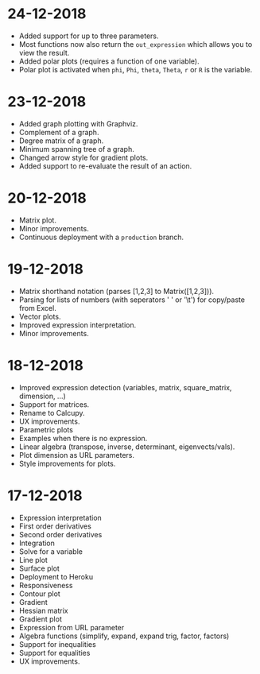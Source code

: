 # 24-12-2018

 - Added support for up to three parameters.
 - Most functions now also return the `out_expression` which allows you to view the result.
 - Added polar plots (requires a function of one variable).
 - Polar plot is activated when `phi`, `Phi`, `theta`, `Theta`, `r` or `R` is the variable.

# 23-12-2018

 - Added graph plotting with Graphviz.
 - Complement of a graph.
 - Degree matrix of a graph.
 - Minimum spanning tree of a graph.
 - Changed arrow style for gradient plots.
 - Added support to re-evaluate the result of an action.

# 20-12-2018

 - Matrix plot.
 - Minor improvements.
 - Continuous deployment with a `production` branch.

# 19-12-2018

 - Matrix shorthand notation (parses [1,2,3] to Matrix([1,2,3])).
 - Parsing for lists of numbers (with seperators ' ' or '\t') for copy/paste from Excel.
 - Vector plots.
 - Improved expression interpretation.
 - Minor improvements.

# 18-12-2018

 - Improved expression detection (variables, matrix, square_matrix, dimension, ...)
 - Support for matrices.
 - Rename to Calcupy.
 - UX improvements.
 - Parametric plots
 - Examples when there is no expression.
 - Linear algebra (transpose, inverse, determinant, eigenvects/vals).
 - Plot dimension as URL parameters.
 - Style improvements for plots.

# 17-12-2018

 - Expression interpretation
 - First order derivatives
 - Second order derivatives
 - Integration
 - Solve for a variable
 - Line plot
 - Surface plot
 - Deployment to Heroku
 - Responsiveness
 - Contour plot
 - Gradient
 - Hessian matrix
 - Gradient plot
 - Expression from URL parameter
 - Algebra functions (simplify, expand, expand trig, factor, factors)
 - Support for inequalities
 - Support for equalities
 - UX improvements.
